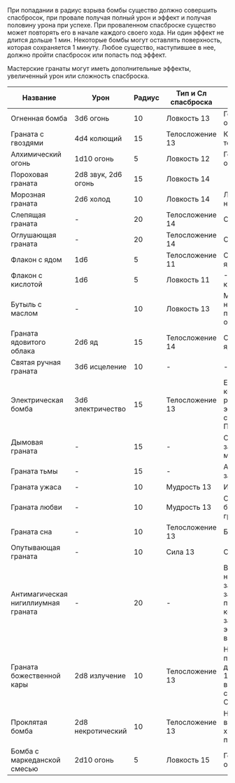 При попадании в радиус взрыва бомбы существо должно совершить спасбросок, при провале получая полный урон и эффект и получая половину урона при успехе. При проваленном спасброске существо может повторять его в начале каждого своего хода. Ни один эффект не длится дольше 1 мин. Некоторые бомбы могут оставлять поверхность, которая сохраняется 1 минуту. Любое существо, наступившее в нее, должно пройти спасбросок или попасть под эффект.

Мастерские гранаты могут иметь дополнительные эффекты, увеличенный урон или сложность спасброска.

| Название                            | Урон                | Радиус | Тип и Сл спасброска | Эффект                                                                                                                |
| ----------------------------------- | ------------------- | ------ | ------------------- | --------------------------------------------------------------------------------------------------------------------- |
| Огненная бомба                      | 3d6 огонь           | 10     | Ловкость 13         | Горение, 1d6 огнем                                                                                                    |
| Граната с гвоздями                  | 4d4 колющий         | 15     | Телосложение 13     | Кровотечение, теряет 2 хита                                                                                           |
| Алхимический огонь                  | 1d10 огонь          | 5      | Ловкость 12         | Горение, 1d4 огнем                                                                                                    |
| Пороховая граната                   | 2d8 звук, 2d6 огонь | 15     | Ловкость 14         |                                                                                                                       |
| Морозная граната                    | 2d6 холод           | 10     | Ловкость 14         | Лёд, падает ничком                                                                                                    |
| Слепящая граната                    | -                   | 20     | Телосложение 14     | Ослеплен                                                                                                              |
| Оглушающая граната                  | -                   | 20     | Телосложение 14     | Оглохший                                                                                                              |
| Флакон с ядом                       | 1d6                 | 5      | Телосложение 11     | Отравлен, 1d4 ядом                                                                                                    |
| Флакон с кислотой                   | 1d6                 | 5      | Ловкость 11         | -2 КД, 1d4 кислотой                                                                                                   |
| Бутыль с маслом                     | -                   | 10     | Ловкость 13         | Масло, падает ничком, при поджоге 1d6 огнем                                                                           |
| Граната ядовитого облака            | 2d6 яд              | 15     | Телосложение 14     | Отравлен, 1d6 ядом                                                                                                    |
| Святая ручная граната               | 3d6 исцеление       | 10     | -                   | -                                                                                                                     |
| Электрическая бомба                 | 3d6 электричество   | 15     | Телосложение 13     | Если существо - конструкт, работающий на электричестве, становится Парализованным                                     |
| Дымовая граната                     | -                   | 15     | -                   | Сильно заслоненная местность                                                                                          |
| Граната тьмы                        | -                   | 15     | -                   | Аналогично заклинанию Тьма                                                                                            |
| Граната ужаса                       | -                   | 10     | Мудрость 13         | Испуган                                                                                                               |
| Граната любви                       | -                   | 10     | Мудрость 13         | Очарован бросившим гранату                                                                                            |
| Граната сна                         | -                   | 10     | Телосложение 13     | Бессознательный                                                                                                       |
| Опутывающая граната                 | -                   | 10     | Сила 13             | Опутан                                                                                                                |
| Антимагическая нигиллиумная граната | -                   | 20     | -                   | В зоне действия нельзя творить заклинания и заговоры, прекращает концентрацию на заклинаниях и эффекты, вызванные ими |
| Граната божественной кары           | 2d8 излучение       | 10     | Телосложение 13     | Нежить и Бестии получают дополнительные 1d8 урона от взрыва и становятся Ослепленными                                 |
| Проклятая бомба                     | 2d8 некротический   | 10     | Телосложение 13     | Нежить и Бестии восстанавливают хиты вместо получения урона                                                           |
| Бомба с маркеданской смесью         | 2d10 огонь          | 5      | Ловкость 15         | Горение, 2d8 огнем                                                                                                    |

